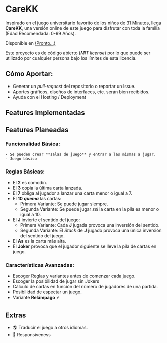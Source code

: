 # CareKK

Inspirado en el juego universitario favorito de los niños de [31 Minutos](https://es.wikipedia.org/wiki/31_minutos), llega **CareKK**, una versión online de este juego para disfrutar con toda la familia (Edad Recomendada: 0-99 Años).

Disponible en [(Pronto...)](https://###)

Este proyecto es de código abierto (*MIT license*) por lo que puede ser utilizado por cualquier persona bajo los límites de esta licencia.

## Cómo Aportar:
- Generar un *pull-request* del repositorio o reportar un Issue.
- Aportes gráficos, diseños de interfaces, etc. serán bien recibidos.
- Ayuda con el Hosting / Deployment


## Features Implementadas


## Features Planeadas

### Funcionalidad Básica:
    - Se pueden crear **salas de juego** y entrar a las mismas a jugar.
    - Juego básico

### Reglas Básicas:
- El **2** es comodín.
- El **3** copia la última carta lanzada.
- El **7** obliga al jugador a lanzar una carta menor o igual a 7.
- El **10** ***quema*** las cartas:
    - Primera Variante: Se puede jugar siempre.
    - Segunda Variante: Se puede jugar *ssi* la carta en la pila es menor o igual a 10.
- El **J** invierte el sentido del juego:
    - Primera Variante: Cada **J** jugada provoca una inversión del sentido.
    - Segunda Variante: El *Stack* de **J** jugado provoca una única inversión del sentido del juego.
- El **As** es la carta más alta.
- El **Joker** provoca que el jugador siguiente se lleve la pila de cartas en juego.

### Características Avanzadas:
- Escoger Reglas y variantes antes de comenzar cada juego.
- Escoger la posibilidad de jugar sin Jokers
- Cálculo de cartas en función del número de jugadores de una partida.
- Posibilidad de espectar un juego.
- Variante **Relámpago** ⚡


## Extras
- 🌎 Traducir el juego a otros idiomas. 
- 📱 Responsiveness 

